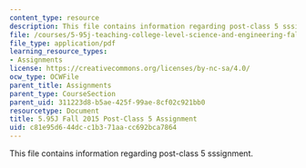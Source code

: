 ```yaml
---
content_type: resource
description: This file contains information regarding post-class 5 sssignment.
file: /courses/5-95j-teaching-college-level-science-and-engineering-fall-2015/c81e95d644dcc1b371aacc692bca7864_MIT5_95JF15_Assignment5.pdf
file_type: application/pdf
learning_resource_types:
- Assignments
license: https://creativecommons.org/licenses/by-nc-sa/4.0/
ocw_type: OCWFile
parent_title: Assignments
parent_type: CourseSection
parent_uid: 311223d8-b5ae-425f-99ae-8cf02c921bb0
resourcetype: Document
title: 5.95J Fall 2015 Post-Class 5 Assignment
uid: c81e95d6-44dc-c1b3-71aa-cc692bca7864
---
```

This file contains information regarding post-class 5 sssignment.